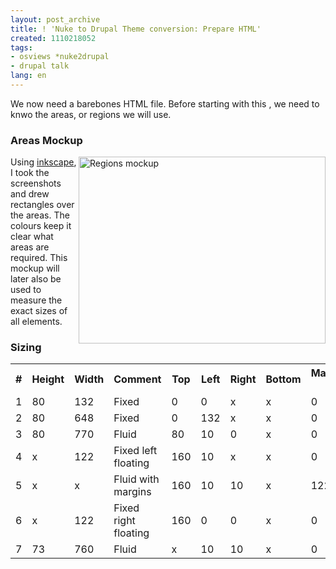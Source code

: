 ```yaml
---
layout: post_archive
title: ! 'Nuke to Drupal Theme conversion: Prepare HTML'
created: 1110218052
tags:
- osviews *nuke2drupal
- drupal talk
lang: en
---
```

We now need a barebones HTML file. Before starting with this , we need to knwo the areas, or regions we will use. <!--break-->

<h3>Areas Mockup</h3>
<img class="node-image" width="395" height="299" src="/files/images/Regions_cutout_small.png" title="Regions mockup" align="right" />Using <a href="http://www.inkscape.org/">inkscape</a>, I took the screenshots and drew rectangles over the areas. The colours keep it clear what areas are required. 
This mockup will later also be used to measure the exact sizes of all elements.

<h3>Sizing</h3>
<table>
  <tbody>
    <tr>
      <th>#</th>
      <th>Height</th>
      <th>Width</th>
      <th>Comment</th>
      <th>Top</th>
      <th>Left</th>
      <th>Right</th>
      <th>Bottom</th>
      <th>Margin L</th>
      <th>Margin R</th>
    </tr>
    <tr>
      <td>1</td>
      <td>80</td>
      <td>132</td>
      <td>Fixed</td>
      <td>0</td>
      <td>0</td>
      <td>x</td>
      <td>x</td>
      <td>0</td>
      <td>0</td>
    </tr>
    <tr>
      <td>2</td>
      <td>80</td>
      <td>648</td>
      <td>Fixed</td>
      <td>0</td>
      <td>132</td>
      <td>x</td>
      <td>x</td>
      <td>0</td>
      <td>0</td>
    </tr>
    <tr>
      <td>3</td>
      <td>80</td>
      <td>770</td>
      <td>Fluid</td>
      <td>80</td>
      <td>10</td>
      <td>0</td>
      <td>x</td>
      <td>0</td>
      <td>0</td>
    </tr>
    <tr>
      <td>4</td>
      <td>x</td>
      <td>122</td>
      <td>Fixed left floating</td>
      <td>160</td>
      <td>10</td>
      <td>x</td>
      <td>x</td>
      <td>0</td>
      <td>0</td>
    </tr>
    <tr>
      <td>5</td>
      <td>x</td>
      <td>x</td>
      <td>Fluid with margins</td>
      <td>160</td>
      <td>10</td>
      <td>10</td>
      <td>x</td>
      <td>122</td>
      <td>0</td>
    </tr>
    <tr>
      <td>6</td>
      <td>x</td>
      <td>122</td>
      <td>Fixed right floating</td>
      <td>160</td>
      <td>0</td>
      <td>0</td>
      <td>x</td>
      <td>0</td>
      <td>0</td>
    </tr>
    <tr>
      <td>7</td>
      <td>73</td>
      <td>760</td>
      <td>Fluid</td>
      <td>x</td>
      <td>10</td>
      <td>10</td>
      <td>x</td>
      <td>0</td>
      <td>0</td>
    </tr>
  </tbody>
</table>
